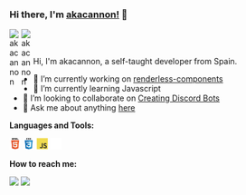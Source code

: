 ### Hi there, I'm [akacannon!](https://akacannon.github.io) 👋


<a href="#">
  <img align="left" alt="akacannon" width="21px" src="https://raw.githubusercontent.com/anuraghazra/anuraghazra/master/assets/discord-round.svg" />
</a>
<a href="twitter.com/neverbecannon">
  <img align="left" alt="akacannon" width="21px" src="https://github.com/anuraghazra/anuraghazra/blob/master/assets/twitter.svg" />
</a>

<br />

<br />

Hi, I'm akacannon, a self-taught developer from Spain.

- 🔭 I’m currently working on [renderless-components](https://github.com/timelessco/renderless-components)
- 🌱 I’m currently learning Javascript
- 👯 I’m looking to collaborate on [Creating Discord Bots](https://github.com/akacannon/Discord.js-V13-Bot-Template)
- 💬 Ask me about anything [here](https://github.com/akacannon/akacannon/issues)

**Languages and Tools:**  

<code><img height="20" src="https://raw.githubusercontent.com/devicons/devicon/master/icons/html5/html5-original-wordmark.svg"></code>
<code><img height="20" src="https://raw.githubusercontent.com/devicons/devicon/master/icons/css3/css3-original-wordmark.svg"></code>     <code><img height="20" src="https://raw.githubusercontent.com/devicons/devicon/master/icons/javascript/javascript-original.svg"></code>  <code><img height="20" src="https://raw.githubusercontent.com/devicons/devicon/1119b9f84c0290e0f0b38982099a2bd027a48bf1/icons/discordjs/discordjs-plain.svg"></code> 

**How to reach me:**

<a href="https://github.com/akacannon"><img src="https://camo.githubusercontent.com/297212f5cfd71f14f1a774a22bfd24b24bfa996aa72f4d941f790c8606ca8f0d/68747470733a2f2f696d672e736869656c64732e696f2f62616467652f4769744875622d2532333132313030452e7376673f267374796c653d666f722d7468652d6261646765266c6f676f3d476974687562266c6f676f436f6c6f723d7768697465"><a> 
<a href="https://twitter.com/neverbecannon"><img src="https://camo.githubusercontent.com/e1c2fd3bcd4ed13889ed78d1e814261a7cfbc79ae826198b7813850b15a8d956/68747470733a2f2f696d672e736869656c64732e696f2f62616467652f747769747465722d2532333144413146322e7376673f267374796c653d666f722d7468652d6261646765266c6f676f3d74776974746572266c6f676f436f6c6f723d7768697465"><a>
